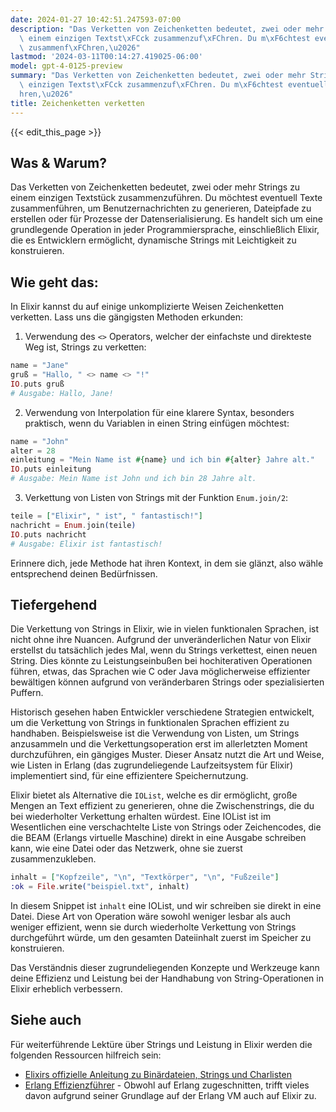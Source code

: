 ```yaml
---
date: 2024-01-27 10:42:51.247593-07:00
description: "Das Verketten von Zeichenketten bedeutet, zwei oder mehr Strings zu\
  \ einem einzigen Textst\xFCck zusammenzuf\xFChren. Du m\xF6chtest eventuell Texte\
  \ zusammenf\xFChren,\u2026"
lastmod: '2024-03-11T00:14:27.419025-06:00'
model: gpt-4-0125-preview
summary: "Das Verketten von Zeichenketten bedeutet, zwei oder mehr Strings zu einem\
  \ einzigen Textst\xFCck zusammenzuf\xFChren. Du m\xF6chtest eventuell Texte zusammenf\xFC\
  hren,\u2026"
title: Zeichenketten verketten
---
```


{{< edit_this_page >}}

## Was & Warum?
Das Verketten von Zeichenketten bedeutet, zwei oder mehr Strings zu einem einzigen Textstück zusammenzuführen. Du möchtest eventuell Texte zusammenführen, um Benutzernachrichten zu generieren, Dateipfade zu erstellen oder für Prozesse der Datenserialisierung. Es handelt sich um eine grundlegende Operation in jeder Programmiersprache, einschließlich Elixir, die es Entwicklern ermöglicht, dynamische Strings mit Leichtigkeit zu konstruieren.

## Wie geht das:
In Elixir kannst du auf einige unkomplizierte Weisen Zeichenketten verketten. Lass uns die gängigsten Methoden erkunden:

1. Verwendung des `<>` Operators, welcher der einfachste und direkteste Weg ist, Strings zu verketten:

```elixir
name = "Jane"
gruß = "Hallo, " <> name <> "!"
IO.puts gruß
# Ausgabe: Hallo, Jane!
```

2. Verwendung von Interpolation für eine klarere Syntax, besonders praktisch, wenn du Variablen in einen String einfügen möchtest:

```elixir
name = "John"
alter = 28
einleitung = "Mein Name ist #{name} und ich bin #{alter} Jahre alt."
IO.puts einleitung
# Ausgabe: Mein Name ist John und ich bin 28 Jahre alt.
```

3. Verkettung von Listen von Strings mit der Funktion `Enum.join/2`:

```elixir
teile = ["Elixir", " ist", " fantastisch!"]
nachricht = Enum.join(teile)
IO.puts nachricht
# Ausgabe: Elixir ist fantastisch!
```

Erinnere dich, jede Methode hat ihren Kontext, in dem sie glänzt, also wähle entsprechend deinen Bedürfnissen.

## Tiefergehend
Die Verkettung von Strings in Elixir, wie in vielen funktionalen Sprachen, ist nicht ohne ihre Nuancen. Aufgrund der unveränderlichen Natur von Elixir erstellst du tatsächlich jedes Mal, wenn du Strings verkettest, einen neuen String. Dies könnte zu Leistungseinbußen bei hochiterativen Operationen führen, etwas, das Sprachen wie C oder Java möglicherweise effizienter bewältigen können aufgrund von veränderbaren Strings oder spezialisierten Puffern.

Historisch gesehen haben Entwickler verschiedene Strategien entwickelt, um die Verkettung von Strings in funktionalen Sprachen effizient zu handhaben. Beispielsweise ist die Verwendung von Listen, um Strings anzusammeln und die Verkettungsoperation erst im allerletzten Moment durchzuführen, ein gängiges Muster. Dieser Ansatz nutzt die Art und Weise, wie Listen in Erlang (das zugrundeliegende Laufzeitsystem für Elixir) implementiert sind, für eine effizientere Speichernutzung.

Elixir bietet als Alternative die `IOList`, welche es dir ermöglicht, große Mengen an Text effizient zu generieren, ohne die Zwischenstrings, die du bei wiederholter Verkettung erhalten würdest. Eine IOList ist im Wesentlichen eine verschachtelte Liste von Strings oder Zeichencodes, die die BEAM (Erlangs virtuelle Maschine) direkt in eine Ausgabe schreiben kann, wie eine Datei oder das Netzwerk, ohne sie zuerst zusammenzukleben.

```elixir
inhalt = ["Kopfzeile", "\n", "Textkörper", "\n", "Fußzeile"]
:ok = File.write("beispiel.txt", inhalt)
```

In diesem Snippet ist `inhalt` eine IOList, und wir schreiben sie direkt in eine Datei. Diese Art von Operation wäre sowohl weniger lesbar als auch weniger effizient, wenn sie durch wiederholte Verkettung von Strings durchgeführt würde, um den gesamten Dateiinhalt zuerst im Speicher zu konstruieren.

Das Verständnis dieser zugrundeliegenden Konzepte und Werkzeuge kann deine Effizienz und Leistung bei der Handhabung von String-Operationen in Elixir erheblich verbessern.

## Siehe auch
Für weiterführende Lektüre über Strings und Leistung in Elixir werden die folgenden Ressourcen hilfreich sein:

- [Elixirs offizielle Anleitung zu Binärdateien, Strings und Charlisten](https://elixir-lang.org/getting-started/binaries-strings-and-char-lists.html)
- [Erlang Effizienzführer](http://erlang.org/doc/efficiency_guide/listHandling.html) - Obwohl auf Erlang zugeschnitten, trifft vieles davon aufgrund seiner Grundlage auf der Erlang VM auch auf Elixir zu.
